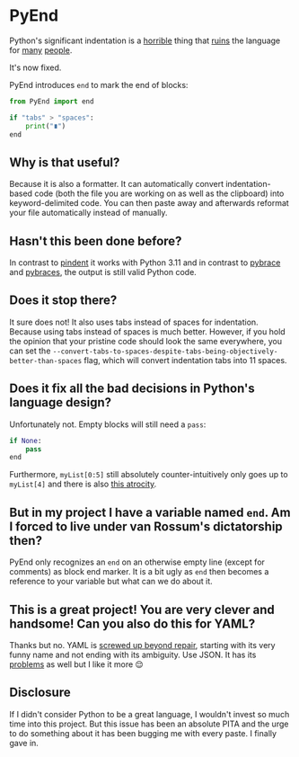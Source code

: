 # PyEnd

Python's significant indentation is a [horrible](https://www.quora.com/What-are-the-downsides-to-whitespace-indentation-rather-than-requiring-curly-braces) thing that [ruins](https://qr.ae/pr9Pxf) the language for [many](https://news.ycombinator.com/item?id=1463451
) [people](https://www.linkedin.com/pulse/why-python-indentation-sucks-what-can-done-spoiler-alert-mayank-verma).

It's now fixed.

PyEnd introduces `end` to mark the end of blocks:

```python
from PyEnd import end

if "tabs" > "spaces":
	print("∎")
end
```

## Why is that useful?

Because it is also a formatter. It can automatically convert indentation-based code (both the file you are working on as well as the clipboard) into keyword-delimited code. You can then paste away and afterwards reformat your file automatically instead of manually.

## Hasn't this been done before?

In contrast to [pindent](https://svn.python.org/projects/python/trunk/Tools/scripts/pindent.py) it works with Python 3.11 and in contrast to [pybrace](https://github.com/mayank-verma048/PyBrace) and [pybraces](https://timhatch.com/projects/pybraces/), the output is still valid Python code.

## Does it stop there?

It sure does not! It also uses tabs instead of spaces for indentation. Because using tabs instead of spaces is much better. However, if you hold the opinion that your pristine code should look the same everywhere, you can set the `--convert-tabs-to-spaces-despite-tabs-being-objectively-better-than-spaces` flag, which will convert indentation tabs into 11 spaces.

## Does it fix all the bad decisions in Python's language design?

Unfortunately not. Empty blocks will still need a `pass`:

```python
if None:
	pass
end
```

Furthermore, `myList[0:5]` still absolutely counter-intuitively only goes up to `myList[4]` and there is also [this atrocity](https://www.geeksforgeeks.org/least-astonishment-and-the-mutable-default-argument-in-python/).

## But in my project I have a variable named `end`. Am I forced to live under van Rossum's dictatorship then?

PyEnd only recognizes an `end` on an otherwise empty line (except for comments) as block end marker. It is a bit ugly as `end` then becomes a reference to your variable but what can we do about it.

## This is a great project! You are very clever and handsome! Can you also do this for YAML?

Thanks but no. YAML is [screwed up beyond repair](https://en.wikipedia.org/wiki/YAML#Criticism), starting with its very funny name and not ending with its ambiguity. Use JSON. It has its [problems](https://seriot.ch/projects/parsing_json.html) as well but I like it more 😌

## Disclosure

If I didn't consider Python to be a great language, I wouldn't invest so much time into this project. But this issue has been an absolute PITA and the urge to do something about it has been bugging me with every paste. I finally gave in.